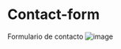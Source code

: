 # Contact-form
Formulario de contacto
![image](https://github.com/ana03ap/Contact-form/assets/90521002/9bd65ef7-4c6f-4f79-af04-fbfa49f4bd1d)


